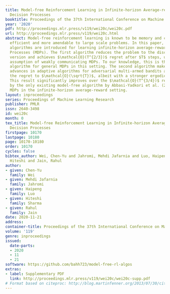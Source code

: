 ```yaml
---
title: Model-free Reinforcement Learning in Infinite-horizon Average-reward Markov
  Decision Processes
booktitle: Proceedings of the 37th International Conference on Machine Learning
year: '2020'
pdf: http://proceedings.mlr.press/v119/wei20c/wei20c.pdf
url: http://proceedings.mlr.press/v119/wei20c.html
abstract: Model-free reinforcement learning is known to be memory and computation
  efficient and more amendable to large scale problems. In this paper, two model-free
  algorithms are introduced for learning infinite-horizon average-reward Markov Decision
  Processes (MDPs). The first algorithm reduces the problem to the discounted-reward
  version and achieves $\mathcal{O}(T^{2/3})$ regret after $T$ steps, under the minimal
  assumption of weakly communicating MDPs. To our knowledge, this is the first model-free
  algorithm for general MDPs in this setting. The second algorithm makes use of recent
  advances in adaptive algorithms for adversarial multi-armed bandits and improves
  the regret to $\mathcal{O}(\sqrt{T})$, albeit with a stronger ergodic assumption.
  This result significantly improves over the $\mathcal{O}(T^{3/4})$ regret achieved
  by the only existing model-free algorithm by Abbasi-Yadkori et al. (2019) for ergodic
  MDPs in the infinite-horizon average-reward setting.
layout: inproceedings
series: Proceedings of Machine Learning Research
publisher: PMLR
issn: 2640-3498
id: wei20c
month: 0
tex_title: Model-free Reinforcement Learning in Infinite-horizon Average-reward {M}arkov
  Decision Processes
firstpage: 10170
lastpage: 10180
page: 10170-10180
order: 10170
cycles: false
bibtex_author: Wei, Chen-Yu and Jahromi, Mehdi Jafarnia and Luo, Haipeng and Sharma,
  Hiteshi and Jain, Rahul
author:
- given: Chen-Yu
  family: Wei
- given: Mehdi Jafarnia
  family: Jahromi
- given: Haipeng
  family: Luo
- given: Hiteshi
  family: Sharma
- given: Rahul
  family: Jain
date: 2020-11-21
address: 
container-title: Proceedings of the 37th International Conference on Machine Learning
volume: '119'
genre: inproceedings
issued:
  date-parts:
  - 2020
  - 11
  - 21
software: https://github.com/bahh723/model-free-rl-algos
extras:
- label: Supplementary PDF
  link: http://proceedings.mlr.press/v119/wei20c/wei20c-supp.pdf
# Format based on citeproc: http://blog.martinfenner.org/2013/07/30/citeproc-yaml-for-bibliographies/
---
```

